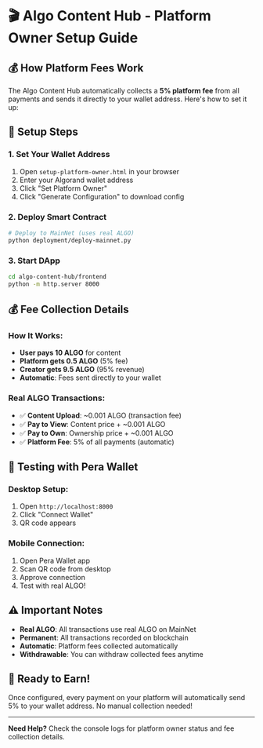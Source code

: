 # 🎬 Algo Content Hub - Platform Owner Setup Guide

## 💰 **How Platform Fees Work**

The Algo Content Hub automatically collects a **5% platform fee** from all payments and sends it directly to your wallet address. Here's how to set it up:

## 🔧 **Setup Steps**

### **1. Set Your Wallet Address**
1. Open `setup-platform-owner.html` in your browser
2. Enter your Algorand wallet address
3. Click "Set Platform Owner"
4. Click "Generate Configuration" to download config

### **2. Deploy Smart Contract**
```bash
# Deploy to MainNet (uses real ALGO)
python deployment/deploy-mainnet.py
```

### **3. Start DApp**
```bash
cd algo-content-hub/frontend
python -m http.server 8000
```

## 💰 **Fee Collection Details**

### **How It Works:**
- **User pays 10 ALGO** for content
- **Platform gets 0.5 ALGO** (5% fee)
- **Creator gets 9.5 ALGO** (95% revenue)
- **Automatic**: Fees sent directly to your wallet

### **Real ALGO Transactions:**
- ✅ **Content Upload**: ~0.001 ALGO (transaction fee)
- ✅ **Pay to View**: Content price + ~0.001 ALGO
- ✅ **Pay to Own**: Ownership price + ~0.001 ALGO
- ✅ **Platform Fee**: 5% of all payments (automatic)

## 📱 **Testing with Pera Wallet**

### **Desktop Setup:**
1. Open `http://localhost:8000`
2. Click "Connect Wallet"
3. QR code appears

### **Mobile Connection:**
1. Open Pera Wallet app
2. Scan QR code from desktop
3. Approve connection
4. Test with real ALGO!

## ⚠️ **Important Notes**

- **Real ALGO**: All transactions use real ALGO on MainNet
- **Permanent**: All transactions recorded on blockchain
- **Automatic**: Platform fees collected automatically
- **Withdrawable**: You can withdraw collected fees anytime

## 🚀 **Ready to Earn!**

Once configured, every payment on your platform will automatically send 5% to your wallet address. No manual collection needed!

---

**Need Help?** Check the console logs for platform owner status and fee collection details.
